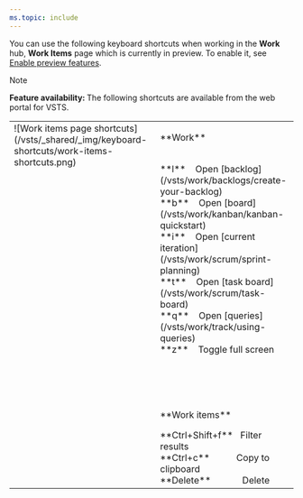 ```yaml
---
ms.topic: include
---
```



<a id="work-items-page-shortcuts"></a>

You can use the following keyboard shortcuts when working in the **Work** hub, **Work Items** page which is currently in preview. To enable it, see [Enable preview features](/vsts/project/navigation/preview-features).  

>[!NOTE]  
><b>Feature availability: </b>The following shortcuts are available from the web portal for VSTS. 

<table width="70%">
<tbody valign="top">
<tr>
<td>![Work items page shortcuts](/vsts/_shared/_img/keyboard-shortcuts/work-items-shortcuts.png)</td>
<td>
<p>**Work**</p>
<br/>
**l**&nbsp;&nbsp;&nbsp;&nbsp;Open [backlog](/vsts/work/backlogs/create-your-backlog)<br/>
**b**&nbsp;&nbsp;&nbsp;&nbsp;Open [board](/vsts/work/kanban/kanban-quickstart)<br/>
**i**&nbsp;&nbsp;&nbsp;&nbsp;Open [current iteration](/vsts/work/scrum/sprint-planning)<br/>
**t**&nbsp;&nbsp;&nbsp;&nbsp;Open [task board](/vsts/work/scrum/task-board)<br/>
**q**&nbsp;&nbsp;&nbsp;&nbsp;Open [queries](/vsts/work/track/using-queries)<br/>
**z**&nbsp;&nbsp;&nbsp;&nbsp;Toggle full screen<br/>
<br/><br/><br/><br/> 
<p>**Work items**</p>
**Ctrl+Shift+f**&nbsp;&nbsp;&nbsp;Filter results<br/>
**Ctrl+c**&nbsp;&nbsp;&nbsp;&nbsp;&nbsp;&nbsp;&nbsp;&nbsp;&nbsp;&nbsp;&nbsp;Copy to clipboard<br/>
**Delete**&nbsp;&nbsp;&nbsp;&nbsp;&nbsp;&nbsp;&nbsp;&nbsp;&nbsp;&nbsp;&nbsp;&nbsp;&nbsp;Delete<br/>

</td>
</tr>
</tbody>
</table>